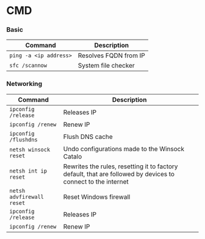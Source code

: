 CMD
============

### Basic 
| Command | Description |
| ------- | ----------- |
| `ping -a <ip address>` | Resolves FQDN from IP |
| `sfc /scannow` | System file checker|

### Networking
| Command | Description |
| ------- | ----------- |
| `ipconfig /release` | Releases IP |
| `ipconfig /renew` | Renew IP |
| `ipconfig /flushdns` | Flush DNS cache |
| `netsh winsock reset` | Undo configurations made to the Winsock Catalo |
| `netsh int ip reset` |  Rewrites the rules, resetting it to factory default, that are followed by devices to connect to the internet |
| `netsh advfirewall reset` | Reset Windows firewall |
| `ipconfig /release` | Releases IP |
| `ipconfig /renew` | Renew IP |

